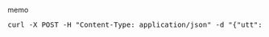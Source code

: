 memo
<pre>
curl -X POST -H "Content-Type: application/json" -d "{"utt": "hello"}" "https://api.apigw.smt.docomo.ne.jp/dialogue/v1/dialogue?APIKEY=" -x localhost:yyyy
</pre>
